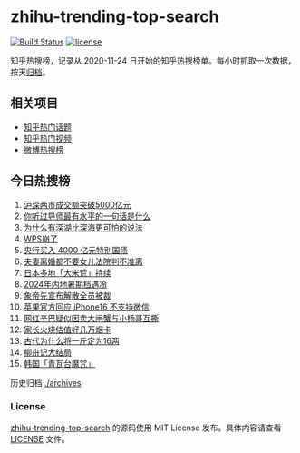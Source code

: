 # zhihu-trending-top-search

[![Build Status](https://github.com/justjavac/zhihu-trending-top-search/workflows/ci/badge.svg?branch=main)](https://github.com/justjavac/zhihu-trending-top-search/actions)
[![license](https://img.shields.io/github/license/justjavac/zhihu-trending-top-search)](https://github.com/justjavac/zhihu-trending-top-search/blob/main/LICENSE)

知乎热搜榜，记录从 2020-11-24 日开始的知乎热搜榜单。每小时抓取一次数据，按天[归档](./archives)。

## 相关项目

- [知乎热门话题](https://github.com/justjavac/zhihu-trending-hot-questions)
- [知乎热门视频](https://github.com/justjavac/zhihu-trending-hot-video)
- [微博热搜榜](https://github.com/justjavac/weibo-trending-hot-search)

## 今日热搜榜

<!-- BEGIN -->
<!-- 最后更新时间 Fri Sep 06 2024 18:14:18 GMT+0800 (China Standard Time) -->

1. [沪深两市成交额突破5000亿元](https://www.zhihu.com/search?q=%E6%B2%AA%E6%B7%B1%E4%B8%A4%E5%B8%82%E6%88%90%E4%BA%A4%E9%A2%9D%E7%AA%81%E7%A0%B45000%E4%BA%BF%E5%85%83)
1. [你听过导师最有水平的一句话是什么](https://www.zhihu.com/search?q=%E4%BD%A0%E5%90%AC%E8%BF%87%E5%AF%BC%E5%B8%88%E6%9C%80%E6%9C%89%E6%B0%B4%E5%B9%B3%E7%9A%84%E4%B8%80%E5%8F%A5%E8%AF%9D%E6%98%AF%E4%BB%80%E4%B9%88)
1. [为什么有深湖比深海更可怕的说法](https://www.zhihu.com/search?q=%E4%B8%BA%E4%BB%80%E4%B9%88%E6%9C%89%E6%B7%B1%E6%B9%96%E6%AF%94%E6%B7%B1%E6%B5%B7%E6%9B%B4%E5%8F%AF%E6%80%95%E7%9A%84%E8%AF%B4%E6%B3%95)
1. [WPS崩了](https://www.zhihu.com/search?q=WPS%E5%B4%A9%E4%BA%86)
1. [央行买入 4000 亿元特别国债](https://www.zhihu.com/search?q=%E5%A4%AE%E8%A1%8C%E4%B9%B0%E5%85%A5%204000%20%E4%BA%BF%E5%85%83%E7%89%B9%E5%88%AB%E5%9B%BD%E5%80%BA)
1. [夫妻离婚都不要女儿法院判不准离](https://www.zhihu.com/search?q=%E5%A4%AB%E5%A6%BB%E7%A6%BB%E5%A9%9A%E9%83%BD%E4%B8%8D%E8%A6%81%E5%A5%B3%E5%84%BF%E6%B3%95%E9%99%A2%E5%88%A4%E4%B8%8D%E5%87%86%E7%A6%BB)
1. [日本多地「大米荒」持续](https://www.zhihu.com/search?q=%E6%97%A5%E6%9C%AC%E5%A4%9A%E5%9C%B0%E3%80%8C%E5%A4%A7%E7%B1%B3%E8%8D%92%E3%80%8D%E6%8C%81%E7%BB%AD)
1. [2024年内地暑期档遇冷](https://www.zhihu.com/search?q=2024%E5%B9%B4%E5%86%85%E5%9C%B0%E6%9A%91%E6%9C%9F%E6%A1%A3%E9%81%87%E5%86%B7)
1. [象帝先宣布解散全员被裁](https://www.zhihu.com/search?q=%E8%B1%A1%E5%B8%9D%E5%85%88%E5%AE%A3%E5%B8%83%E8%A7%A3%E6%95%A3%E5%85%A8%E5%91%98%E8%A2%AB%E8%A3%81)
1. [苹果官方回应 iPhone16 不支持微信](https://www.zhihu.com/search?q=%E8%8B%B9%E6%9E%9C%E5%AE%98%E6%96%B9%E5%9B%9E%E5%BA%94%20iPhone16%20%E4%B8%8D%E6%94%AF%E6%8C%81%E5%BE%AE%E4%BF%A1)
1. [网红辛巴疑似因卖大闸蟹与小杨哥互撕](https://www.zhihu.com/search?q=%E7%BD%91%E7%BA%A2%E8%BE%9B%E5%B7%B4%E7%96%91%E4%BC%BC%E5%9B%A0%E5%8D%96%E5%A4%A7%E9%97%B8%E8%9F%B9%E4%B8%8E%E5%B0%8F%E6%9D%A8%E5%93%A5%E4%BA%92%E6%92%95)
1. [家长火烧估值好几万烟卡](https://www.zhihu.com/search?q=%E5%AE%B6%E9%95%BF%E7%81%AB%E7%83%A7%E4%BC%B0%E5%80%BC%E5%A5%BD%E5%87%A0%E4%B8%87%E7%83%9F%E5%8D%A1)
1. [古代为什么将一斤定为16两](https://www.zhihu.com/search?q=%E5%8F%A4%E4%BB%A3%E4%B8%BA%E4%BB%80%E4%B9%88%E5%B0%86%E4%B8%80%E6%96%A4%E5%AE%9A%E4%B8%BA16%E4%B8%A4)
1. [柳舟记大结局](https://www.zhihu.com/search?q=%E6%9F%B3%E8%88%9F%E8%AE%B0%E5%A4%A7%E7%BB%93%E5%B1%80)
1. [韩国「青瓦台魔咒」](https://www.zhihu.com/search?q=%E9%9F%A9%E5%9B%BD%E3%80%8C%E9%9D%92%E7%93%A6%E5%8F%B0%E9%AD%94%E5%92%92%E3%80%8D)

<!-- END -->

历史归档 [./archives](./archives)

### License

[zhihu-trending-top-search](https://github.com/justjavac/zhihu-trending-top-search) 的源码使用 MIT License
发布。具体内容请查看 [LICENSE](./LICENSE) 文件。
